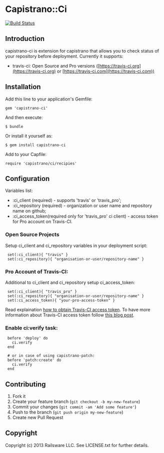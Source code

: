 # Capistrano::Ci
[![Build Status](https://travis-ci.org/railsware/capistrano-ci.png)](https://travis-ci.org/railsware/capistrano-ci)


## Introduction

capistrano-ci is extension for capistrano that allows you to check status of your repository before deployment. Currently it supports:

  * travis-ci: Open Source and Pro versions ([https://travis-ci.org](https://travis-ci.org) or [https://travis-ci.com](https://travis-ci.com))

## Installation

Add this line to your application's Gemfile:

    gem 'capistrano-ci'

And then execute:

    $ bundle

Or install it yourself as:

    $ gem install capistrano-ci

Add to your Capfile:
    
    require 'capistrano/ci/recipies'

## Configuration

Variables list: 

  * :ci_client (required) - supports 'travis' or 'travis_pro';
  * :ci_repository (required) - organization or user name and repository name on github;
  * :ci_access_token(required only for 'travis_pro' ci client) - access token for Pro account on Travis-CI.

### Open Source Projects

Setup ci_client and ci_repository variables in your deployment script: 

     set(:ci_client){ "travis" }
     set(:ci_repository){ "organisation-or-user/repository-name" }

### Pro Account of Travis-CI:

Additional to ci_client and ci_repository setup ci_access_token: 

     set(:ci_client){ "travis_pro" }
     set(:ci_repository){ "organisation-or-user/repository-name" }
     set(:ci_access_token){ "your-pro-access-token" }

Read explaination [how to obtain Travis-CI access token](http://railsware.com/blog/2013/09/10/capistrano-recipe-for-checking-travis-ci-build-status/). To have more information about Travis-CI access token follow [this blog post](http://about.travis-ci.org/blog/2013-01-28-token-token-token). 

### Enable ci:verify task:

     before 'deploy' do
       ci.verify
     end

     # or in case of using capistrano-patch: 
     before 'patch:create' do
       ci.verify
     end

## Contributing

1. Fork it
2. Create your feature branch (`git checkout -b my-new-feature`)
3. Commit your changes (`git commit -am 'Add some feature'`)
4. Push to the branch (`git push origin my-new-feature`)
5. Create new Pull Request

## Copyright

Copyright (c) 2013 Railsware LLC. See LICENSE.txt for
further details.
